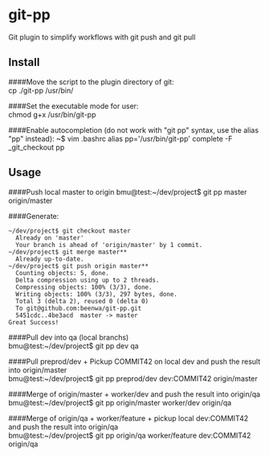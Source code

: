 git-pp
======

Git plugin to simplify workflows with git push and git pull  

Install
-------

####Move the script to the plugin directory of git:  
    cp ./git-pp /usr/bin/
    
####Set the executable mode for user:  
    chmod g+x /usr/bin/git-pp  

####Enable autocompletion (do not work with "git pp" syntax, use the alias "pp" instead):
    ~$ vim .bashrc
      alias pp='/usr/bin/git-pp'
      complete -F _git_checkout pp

Usage
-----

####Push local master to origin
    bmu@test:~/dev/project$ git pp master origin/master  
    
####Generate:  
    
    ~/dev/project$ git checkout master  
      Already on 'master'  
      Your branch is ahead of 'origin/master' by 1 commit.  
    ~/dev/project$ git merge master**  
      Already up-to-date.  
    ~/dev/project$ git push origin master**  
      Counting objects: 5, done.  
      Delta compression using up to 2 threads.  
      Compressing objects: 100% (3/3), done.  
      Writing objects: 100% (3/3), 297 bytes, done.  
      Total 3 (delta 2), reused 0 (delta 0)  
      To git@github.com:beenwa/git-pp.git  
      5451cdc..4be3acd  master -> master  
    Great Success!

####Pull dev into qa (local branchs)  
    bmu@test:~/dev/project$ git pp dev qa  

####Pull preprod/dev + Pickup COMMIT42 on local dev and push the result into origin/master  
    bmu@test:~/dev/project$ git pp preprod/dev dev:COMMIT42 origin/master  

####Merge of origin/master + worker/dev and push the result into origin/qa  
    bmu@test:~/dev/project$ git pp origin/master worker/dev origin/qa  

####Merge of origin/qa + worker/feature + pickup local dev:COMMIT42 and push the result into origin/qa  
    bmu@test:~/dev/project$ git pp origin/qa worker/feature dev:COMMIT42 origin/qa  

